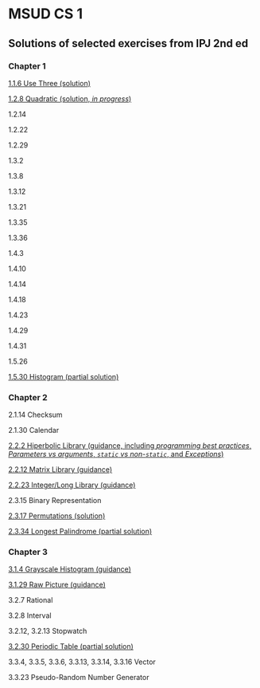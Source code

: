 # MSUD CS 1
## Solutions of selected exercises from IPJ 2nd ed
### Chapter 1
[1.1.6 Use Three (solution)](homework-solutions/usethree)

[1.2.8 Quadratic (solution, _in progress_)](homework-solutions/quadratic)

1.2.14

1.2.22

1.2.29

1.3.2

1.3.8

1.3.12

1.3.21

1.3.35

1.3.36

1.4.3

1.4.10

1.4.14

1.4.18

1.4.23

1.4.29

1.4.31

1.5.26

[1.5.30 Histogram (partial solution)](homework-solutions/histogram)


### Chapter 2
2.1.14 Checksum

2.1.30 Calendar

[2.2.2 Hiperbolic Library (guidance, including _programming best practices_, _Parameters vs arguments_, _`static` vs non-`static`_, and _Exceptions_)](homework-solutions/hyperbolic-lib)

[2.2.12 Matrix Library (guidance)](homework-solutions/matrix-lib)

[2.2.23 Integer/Long Library (guidance)](homework-solutions/integer-lib)

2.3.15 Binary Representation

[2.3.17 Permutations (solution)](homework-solutions/permutations)

[2.3.34 Longest Palindrome (partial solution)](homework-solutions/largest-palindrome)


### Chapter 3
[3.1.4 Grayscale Histogram (guidance)](homework-solutions/grayscale-histogram)

[3.1.29 Raw Picture (guidance)](homework-solutions/raw-picture)

3.2.7 Rational

3.2.8 Interval

3.2.12, 3.2.13 Stopwatch 

[3.2.30 Periodic Table (partial solution)](homework-solutions/periodic-table)

3.3.4, 3.3.5, 3.3.6, 3.3.13, 3.3.14, 3.3.16 Vector

3.3.23 Pseudo-Random Number Generator
